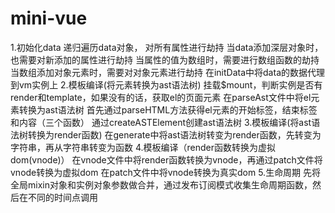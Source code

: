 # mini-vue
1.初始化data
递归遍历data对象， 对所有属性进行劫持
当data添加深层对象时，也需要对新添加的属性进行劫持
当属性的值为数组时，需要进行数组函数的劫持
当数组添加对象元素时，需要对对象元素进行劫持
在initData中将data的数据代理到vm实例上
2.模板编译(将元素转换为ast语法树)
挂载$mount，判断实例是否有render和template，如果没有的话，获取el的页面元素
在parseAst文件中将el元素转换为ast语法树
首先通过parseHTML方法获得el元素的开始标签，结束标签和内容（三个函数）
通过createASTElement创建ast语法树
3.模板编译(将ast语法树转换为render函数)
在generate中将ast语法树转变为render函数，先转变为字符串，再从字符串转变为函数
4.模板编译（render函数转换为虚拟dom(vnode)）
在vnode文件中将render函数转换为vnode，再通过patch文件将vnode转换为虚拟dom
在patch文件中将vnode转换为真实dom
5.生命周期
先将全局mixin对象和实例对象参数做合并，通过发布订阅模式收集生命周期函数，然后在不同的时间点调用
